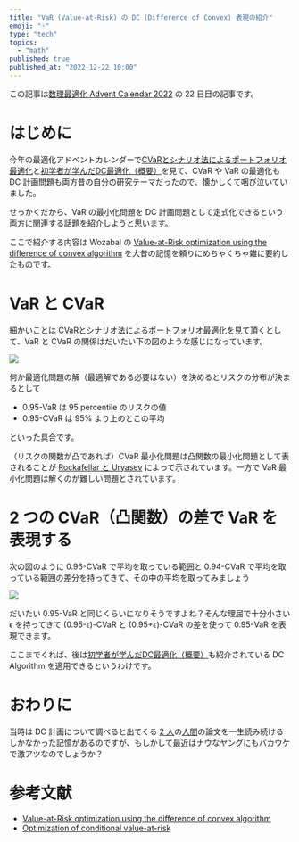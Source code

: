 ```yaml
---
title: "VaR (Value-at-Risk) の DC (Difference of Convex) 表現の紹介"
emoji: "🀄"
type: "tech"
topics:
  - "math"
published: true
published_at: "2022-12-22 10:00"
---
```


この記事は[数理最適化 Advent Calendar 2022](https://qiita.com/advent-calendar/2022/mathematical-optimization) の 22 日目の記事です。

# はじめに

今年の最適化アドベントカレンダーで[CVaRとシナリオ法によるポートフォリオ最適化](https://helve-blog.com/posts/math/conditional-value-at-risk)と[初学者が学んだDC最適化（概要）](https://qiita.com/Trigger-FK/items/84148dcf2c92e9647485)を見て、CVaR や VaR の最適化も DC 計画問題も両方昔の自分の研究テーマだったので、懐かしくて咽び泣いていました。

せっかくだから、VaR の最小化問題を DC 計画問題として定式化できるという両方に関連する話題を紹介しようと思います。

ここで紹介する内容は Wozabal の [Value-at-Risk optimization using the difference of convex algorithm](https://link.springer.com/article/10.1007/s00291-010-0225-0) を大昔の記憶を頼りにめちゃくちゃ雑に要約したものです。

# VaR と CVaR

細かいことは [CVaRとシナリオ法によるポートフォリオ最適化](https://helve-blog.com/posts/math/conditional-value-at-risk)を見て頂くとして、VaR と CVaR の関係はだいたい下の図のような感じになっています。

![](https://storage.googleapis.com/zenn-user-upload/68d75d830c03-20221222.png)

何か最適化問題の解（最適解である必要はない）を決めるとリスクの分布が決まるとして

- 0.95-VaR は 95 percentile のリスクの値
- 0.95-CVaR は 95% より上のとこの平均

といった具合です。

（リスクの関数が凸であれば）CVaR 最小化問題は凸関数の最小化問題として表されることが [Rockafellar と Uryasev](https://www.ise.ufl.edu/uryasev/files/2011/11/CVaR1_JOR.pdf) によって示されています。一方で VaR 最小化問題は解くのが難しい問題とされています。

# 2 つの CVaR（凸関数）の差で VaR を表現する

次の図のように 0.96-CVaR で平均を取っている範囲と 0.94-CVaR で平均を取っている範囲の差分を持ってきて、その中の平均を取ってみましょう

![](https://storage.googleapis.com/zenn-user-upload/6eda5861c124-20221222.png)

だいたい 0.95-VaR と同じくらいになりそうですよね？そんな理屈で十分小さい $\epsilon$ を持ってきて (0.95-$\epsilon$)-CVaR と (0.95+$\epsilon$)-CVaR の差を使って 0.95-VaR を表現できます。

ここまでくれば、後は[初学者が学んだDC最適化（概要）](https://qiita.com/Trigger-FK/items/84148dcf2c92e9647485)も紹介されている DC Algorithm を適用できるというわけです。

# おわりに

当時は DC 計画について調べると出てくる [2 人](https://scholar.google.fr/citations?user=9IGkmdgAAAAJ)の[人間](https://scholar.google.fr/citations?user=FMzNuMUAAAAJ)の論文を一生読み続けるしかなかった記憶があるのですが、もしかして最近はナウなヤングにもバカウケで激アツなのでしょうか？

# 参考文献

- [Value-at-Risk optimization using the difference of convex algorithm](https://link.springer.com/article/10.1007/s00291-010-0225-0)
- [Optimization of conditional value-at-risk](https://www.ise.ufl.edu/uryasev/files/2011/11/CVaR1_JOR.pdf)
